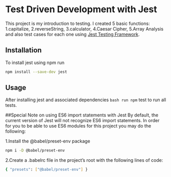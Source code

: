 # Test Driven Development with Jest
This project is my introduction to testing. I created 5 basic functions:
1.capitalize, 2.reverseString, 3.calculator, 4.Caesar Cipher, 5.Array Analysis and also test cases for each one using [Jest Testing Framework](https://jestjs.io/en/).

## Installation
To install jest using npm run
```bash
npm install --save-dev jest
```

## Usage
After installing jest and associated dependencies 
```bash run npm``` test to run all tests.

##Special Note on using ES6 import statements with Jest
By default, the current version of Jest will not recognize ES6 import statements. In order for you to be able to use ES6 modules for this project you may do the following:

1.Install the @babel/preset-env package
```bash
npm i -D @babel/preset-env
```

2.Create a .babelrc file in the project’s root with the following lines of code:
```bash
{ "presets": ["@babel/preset-env"] }
```
